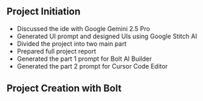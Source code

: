## Project Initiation
- Discussed the ide with Google Gemini 2.5 Pro
- Generated UI prompt and designed UIs using Google Stitch AI
- Divided the project into two main part
- Prepared full project report
- Generated the part 1 prompt for Bolt AI Builder
- Generated the part 2 prompt for Cursor Code Editor

## Project Creation with Bolt
